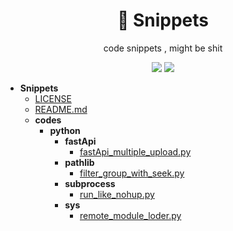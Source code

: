 <p align="center">
    <h1 align="center" > 💩 Snippets</h1>
    <p align="center"> code snippets , might be shit </p>
        <p align="center">
    <a target="_blank" href="LICENSE" title="License: MIT"><img src="https://img.shields.io/badge/License-MIT-blue.svg"></a>
    <a target="_blank" href="https://github.com/michalbe/md-file-tree" title="md-file-tree"><img src="https://img.shields.io/badge/power_by-md_file_tree-green.svg"></a>
</p>

- __Snippets__
   - [LICENSE](LICENSE)
   - [README.md](README.md)
   - __codes__
     - __python__
       - __fastApi__
         - [fastApi\_multiple\_upload.py](codes/python/fastApi/fastApi_multiple_upload.py)
       - __pathlib__
         - [filter\_group\_with\_seek.py](codes/python/pathlib/filter_group_with_seek.py)
       - __subprocess__
         - [run\_like\_nohup.py](codes/python/subprocess/run_like_nohup.py)
       - __sys__
         - [remote\_module\_loder.py](codes/python/sys/remote_module_loder.py)

